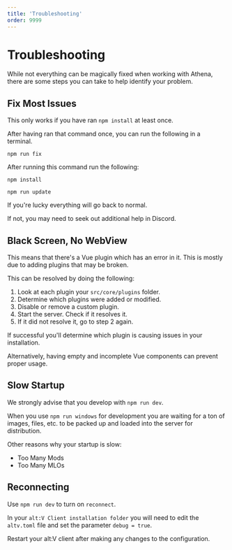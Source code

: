 ```yaml
---
title: 'Troubleshooting'
order: 9999
---
```


# Troubleshooting

While not everything can be magically fixed when working with Athena, there are some steps you can take to help identify your problem.

## Fix Most Issues

This only works if you have ran `npm install` at least once.

After having ran that command once, you can run the following in a terminal.

```
npm run fix
```

After running this command run the following:

```
npm install
```

```
npm run update
```

If you're lucky everything will go back to normal. 

If not, you may need to seek out additional help in Discord.

## Black Screen, No WebView

This means that there's a Vue plugin which has an error in it. This is mostly due to adding plugins that may be broken.

This can be resolved by doing the following:

1. Look at each plugin your `src/core/plugins` folder.
2. Determine which plugins were added or modified.
3. Disable or remove a custom plugin.
4. Start the server. Check if it resolves it.
5. If it did not resolve it, go to step 2 again.

If successful you'll determine which plugin is causing issues in your installation.

Alternatively, having empty and incomplete Vue components can prevent proper usage.


## Slow Startup

We strongly advise that you develop with `npm run dev`.

When you use `npm run windows` for development you are waiting for a ton of images, files, etc. to be packed up and loaded into the server for distribution.

Other reasons why your startup is slow:

* Too Many Mods
* Too Many MLOs

## Reconnecting

Use `npm run dev` to turn on `reconnect`.

In your `alt:V Client installation folder` you will need to edit the `altv.toml` file and set the parameter `debug = true`.

Restart your alt:V client after making any changes to the configuration.